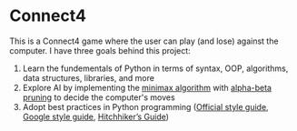 # Connect4
This is a Connect4 game where the user can play (and lose) against the computer.  I have three goals behind this project:
1. Learn the fundementals of Python in terms of syntax, OOP, algorithms, data structures, libraries, and more
2. Explore AI by implementing the [minimax algorithm](https://en.wikipedia.org/wiki/Minimax) with [alpha-beta pruning](https://en.wikipedia.org/wiki/Alpha%E2%80%93beta_pruning) to decide the computer's moves
3. Adopt best practices in Python programming ([Official style guide](https://peps.python.org/pep-0008/#whitespace-in-expressions-and-statements), [Google style guide](https://google.github.io/styleguide/pyguide.html), [Hitchhiker’s Guide](https://docs.python-guide.org/))
